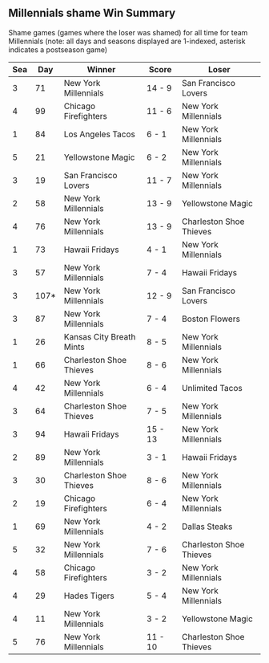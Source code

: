 ## Millennials shame Win Summary



Shame games (games where the loser was shamed) for all time for team Millennials (note: all days and seasons displayed are 1-indexed, asterisk indicates a postseason game)


| Sea | Day | Winner | Score | Loser | 
| ------ |------ |------ |------ |------ |
| 3 | 71 | New York Millennials | 14 - 9 | San Francisco Lovers | 
| 4 | 99 | Chicago Firefighters | 11 - 6 | New York Millennials | 
| 1 | 84 | Los Angeles Tacos | 6 - 1 | New York Millennials | 
| 5 | 21 | Yellowstone Magic | 6 - 2 | New York Millennials | 
| 3 | 19 | San Francisco Lovers | 11 - 7 | New York Millennials | 
| 2 | 58 | New York Millennials | 13 - 9 | Yellowstone Magic | 
| 4 | 76 | New York Millennials | 13 - 9 | Charleston Shoe Thieves | 
| 1 | 73 | Hawaii Fridays | 4 - 1 | New York Millennials | 
| 3 | 57 | New York Millennials | 7 - 4 | Hawaii Fridays | 
| 3 | 107* | New York Millennials | 12 - 9 | San Francisco Lovers | 
| 3 | 87 | New York Millennials | 7 - 4 | Boston Flowers | 
| 1 | 26 | Kansas City Breath Mints | 8 - 5 | New York Millennials | 
| 1 | 66 | Charleston Shoe Thieves | 8 - 6 | New York Millennials | 
| 4 | 42 | New York Millennials | 6 - 4 | Unlimited Tacos | 
| 3 | 64 | Charleston Shoe Thieves | 7 - 5 | New York Millennials | 
| 3 | 94 | Hawaii Fridays | 15 - 13 | New York Millennials | 
| 2 | 89 | New York Millennials | 3 - 1 | Hawaii Fridays | 
| 3 | 30 | Charleston Shoe Thieves | 8 - 6 | New York Millennials | 
| 2 | 19 | Chicago Firefighters | 6 - 4 | New York Millennials | 
| 1 | 69 | New York Millennials | 4 - 2 | Dallas Steaks | 
| 5 | 32 | New York Millennials | 7 - 6 | Charleston Shoe Thieves | 
| 4 | 58 | Chicago Firefighters | 3 - 2 | New York Millennials | 
| 4 | 29 | Hades Tigers | 5 - 4 | New York Millennials | 
| 4 | 11 | New York Millennials | 3 - 2 | Yellowstone Magic | 
| 5 | 76 | New York Millennials | 11 - 10 | Charleston Shoe Thieves | 



